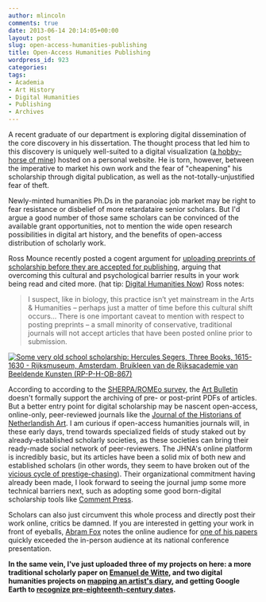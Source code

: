 ```yaml
---
author: mlincoln
comments: true
date: 2013-06-14 20:14:05+00:00
layout: post
slug: open-access-humanities-publishing
title: Open-Access Humanities Publishing
wordpress_id: 923
categories:
tags:
- Academia
- Art History
- Digital Humanities
- Publishing
- Archives
---
```


A recent graduate of our department is exploring digital dissemination of the core discovery in his dissertation. The thought process that led him to this discovery is uniquely well-suited to a digital visualization ([a hobby-horse of mine](/2013/05/22/aesthetic-provocations.html)) hosted on a personal website. He is torn, however, between the imperative to market his own work and the fear of "cheapening" his scholarship through digital publication, as well as the not-totally-unjustified fear of theft.

Newly-minted humanities Ph.Ds in the paranoiac job market may be right to fear resistance or disbelief of more retardataire senior scholars. But I'd argue a good number of those same scholars can be convinced of the available grant opportunities, not to mention the wide open research possibilities in digital art history, and the benefits of open-access distribution of scholarly work.

Ross Mounce recently posted a cogent argument for [uploading preprints of scholarship before they are accepted for publishing](http://blogs.lse.ac.uk/impactofsocialsciences/2013/05/24/easy-steps-towards-open-scholarship/), arguing that overcoming this cultural and psychological barrier results in your work being read and cited more. (hat tip: [Digital Humanities Now](http://digitalhumanitiesnow.org/)) Ross notes:


> I suspect, like in biology, this practice isn’t yet mainstream in the Arts & Humanities – perhaps just a matter of time before this cultural shift occurs... There is one important caveat to mention with respect to posting preprints – a small minority of conservative, traditional journals will not accept articles that have been posted online prior to submission.


[![Some very old school scholarship: Hercules Segers, Three Books, 1615-1630 - Rijksmuseum, Amsterdam, Bruikleen van de Rijksacademie van Beeldende Kunsten (RP-P-H-OB-867)][books]](https://www.rijksmuseum.nl/en/search/objecten?q=drie+boeken&p=1&ps=12&ii=0#/RP-P-H-OB-867,0)

[books]: http://mlincoln.files.wordpress.com/2013/06/segers-three-books-1615-1630-rkm-rp-p-h-ob-867-e1371240274159.jpg?w=625 "Some very old school scholarship: Hercules Segers, Three Books, 1615-1630 - Rijksmuseum, Amsterdam, Bruikleen van de Rijksacademie van Beeldende Kunsten (RP-P-H-OB-867)"

According to according to the [SHERPA/ROMEo survey](http://www.sherpa.ac.uk/romeo/issn/0004-3079/), the [Art Bulletin](http://www.collegeart.org/artbulletin/) doesn't formally support the archiving of pre- or post-print PDFs of articles. But a better entry point for digital scholarship may be nascent open-access, online-only, peer-reviewed journals like the [Journal of the Historians of Netherlandish Art](http://www.jhna.org/index.php/about-jhna/mission-statement). I am curious if open-access humanities journals will, in these early days, trend towards specialized fields of study staked out by already-established scholarly societies, as these societies can bring their ready-made social network of peer-reviewers. The JHNA's online platform is incredibly basic, but its articles have been a solid mix of both new and established scholars (in other words, they seem to have broken out of the [vicious cycle of prestige-chasing](http://nrs.harvard.edu/urn-3:HUL.InstRepos:4322577)). Their organizational commitment having already been made, I look forward to seeing the journal jump some more technical barriers next, such as adopting some good born-digital scholarship tools like [Comment Press](http://www.futureofthebook.org/commentpress/).

Scholars can also just circumvent this whole process and directly post their work online, critics be damned. If you are interested in getting your work in front of eyeballs, [Abram Fox](http://abramfox.com/caa-2013/) notes the online audience for [one of his papers](http://abramfox.com/cv/caa-2013/) quickly exceeded the in-person audience at its national conference presentation.

**In the same vein, I've just uploaded three of my projects on here: a more traditional scholarly paper on [Emanuel de Witte](/projects/patriotic-and-religious-geographies-in-emanuel-de-wittes-church-paintings.html), and two digital humanities projects on [mapping an artist's diary](/projects/albrecht-durer-in-google-earth.html), and getting Google Earth to [recognize pre-eighteenth-century dates](/projects/timespan-elements-in-kml.html).**
